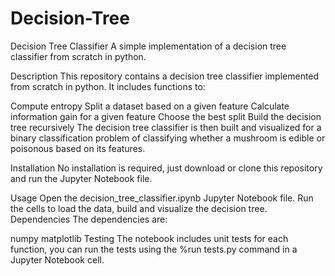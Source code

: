 # Decision-Tree
Decision Tree Classifier
A simple implementation of a decision tree classifier from scratch in python.

Description
This repository contains a decision tree classifier implemented from scratch in python. It includes functions to:

Compute entropy
Split a dataset based on a given feature
Calculate information gain for a given feature
Choose the best split
Build the decision tree recursively
The decision tree classifier is then built and visualized for a binary classification problem of classifying whether a mushroom is edible or poisonous based on its features.

Installation
No installation is required, just download or clone this repository and run the Jupyter Notebook file.

Usage
Open the decision_tree_classifier.ipynb Jupyter Notebook file.
Run the cells to load the data, build and visualize the decision tree.
Dependencies
The dependencies are:

numpy
matplotlib
Testing
The notebook includes unit tests for each function, you can run the tests using the %run tests.py command in a Jupyter Notebook cell.
